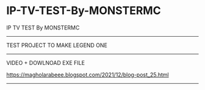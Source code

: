 # IP-TV-TEST-By-MONSTERMC
IP TV TEST By MONSTERMC
** **
TEST PROJECT TO MAKE LEGEND ONE
** **
VIDEO + DOWLNOAD EXE FILE

https://magholarabeee.blogspot.com/2021/12/blog-post_25.html
** **
